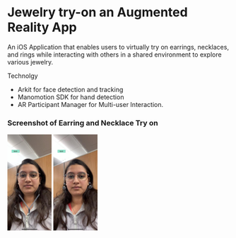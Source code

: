 # Jewelry try-on  an Augmented Reality App

An iOS Application that enables users to virtually try on earrings, necklaces, and rings while interacting with others in a shared environment to explore various jewelry.

Technolgy
-  Arkit for face detection and tracking
-  Manomotion SDK for hand detection 
-  AR Participant Manager for Multi-user Interaction. 

### Screenshot of Earring and Necklace Try on

<img src="WhatsApp Image 2023-06-01 at 8.56.53 PM (1).jpeg" width="100"/>


<img src="WhatsApp Image 2023-06-01 at 8.56.53 PM.jpeg" width="100"/>


